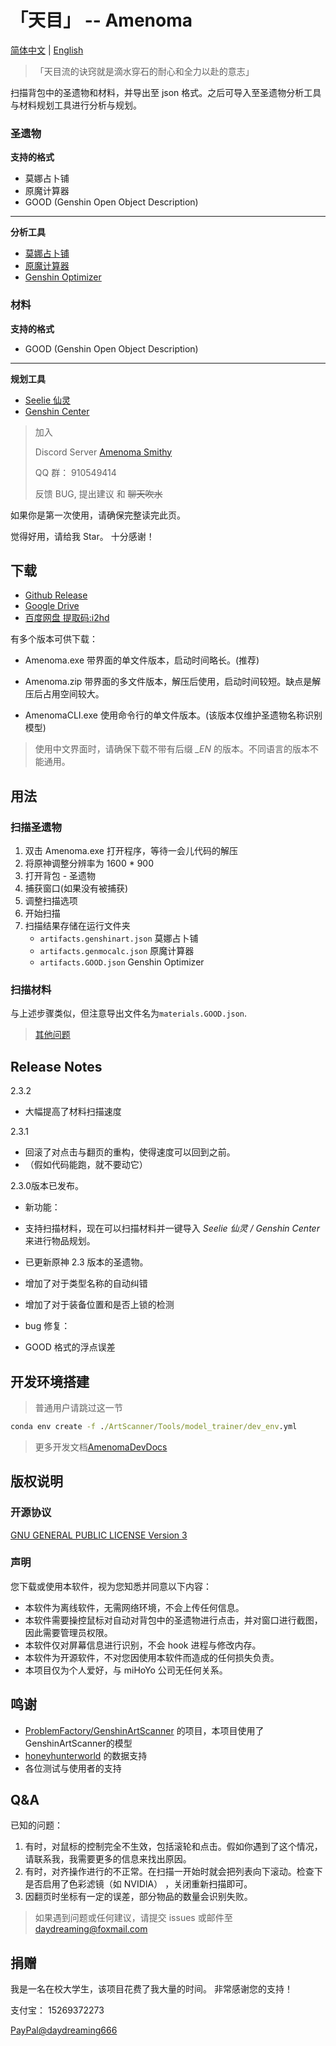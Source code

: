 # 「天目」 -- Amenoma

[简体中文](README.md) | [English](README_en.md)

> 「天目流的诀窍就是滴水穿石的耐心和全力以赴的意志」

扫描背包中的圣遗物和材料，并导出至 json 格式。之后可导入至圣遗物分析工具与材料规划工具进行分析与规划。

### 圣遗物

**支持的格式**
* 莫娜占卜铺
* 原魔计算器
* GOOD (Genshin Open Object Description)
-------------------------
**分析工具**
* [莫娜占卜铺](https://www.mona-uranai.com)
* [原魔计算器](https://genshin.mingyulab.com)
* [Genshin Optimizer](https://frzyc.github.io/genshin-optimizer)

### 材料

**支持的格式**
* GOOD (Genshin Open Object Description)
---------------------------------
**规划工具**
* [Seelie 仙灵](https://seelie.me)
* [Genshin Center](https://genshin-center.com/)

> 加入
> 
> Discord Server [Amenoma Smithy](https://discord.gg/5e3WyFNG9A)
>
> QQ 群： 910549414
> 
> 反馈 BUG, 提出建议 和 ~~聊天吹水~~

如果你是第一次使用，请确保完整读完此页。

觉得好用，请给我 Star。 十分感谢！

## 下载

- [Github Release](https://github.com/daydreaming666/Amenoma/releases)
- [Google Drive](https://drive.google.com/drive/folders/1FYrsXy_nznVcV_aN4731FTDWQcAacivy?usp=sharing)
- [百度网盘 提取码:i2hd](https://pan.baidu.com/s/1CDHgZAbFWEPoqt4183GT9A)

有多个版本可供下载：

- Amenoma.exe
  带界面的单文件版本，启动时间略长。(推荐)

- Amenoma.zip
  带界面的多文件版本，解压后使用，启动时间较短。缺点是解压后占用空间较大。

- AmenomaCLI.exe
  使用命令行的单文件版本。(该版本仅维护圣遗物名称识别模型)

> 使用中文界面时，请确保下载不带有后缀 *_EN* 的版本。不同语言的版本不能通用。

## 用法

### 扫描圣遗物
1. 双击 Amenoma.exe 打开程序，等待一会儿代码的解压
2. 将原神调整分辨率为 1600 * 900
3. 打开背包 - 圣遗物
4. 捕获窗口(如果没有被捕获)
5. 调整扫描选项
6. 开始扫描
7. 扫描结果存储在运行文件夹
   - `artifacts.genshinart.json` 莫娜占卜铺
   - `artifacts.genmocalc.json`  原魔计算器 
   - `artifacts.GOOD.json`       Genshin Optimizer

### 扫描材料
与上述步骤类似，但注意导出文件名为`materials.GOOD.json`.

> [其他问题](#qa)


## Release Notes

2.3.2
- 大幅提高了材料扫描速度

2.3.1
- 回滚了对点击与翻页的重构，使得速度可以回到之前。
- （假如代码能跑，就不要动它）

2.3.0版本已发布。

- 新功能：
- 支持扫描材料，现在可以扫描材料并一键导入 *Seelie 仙灵 / Genshin Center* 来进行物品规划。
- 已更新原神 2.3 版本的圣遗物。
- 增加了对于类型名称的自动纠错
- 增加了对于装备位置和是否上锁的检测

- bug 修复：
- GOOD 格式的浮点误差


## 开发环境搭建

> 普通用户请跳过这一节

```cmd
conda env create -f ./ArtScanner/Tools/model_trainer/dev_env.yml
```

> 更多开发文档[AmenomaDevDocs](AmenomaDevDocs/.)

## 版权说明

### 开源协议

[GNU GENERAL PUBLIC LICENSE Version 3](https://www.gnu.org/licenses/gpl-3.0.html)

### 声明

您下载或使用本软件，视为您知悉并同意以下内容：

- 本软件为离线软件，无需网络环境，不会上传任何信息。
- 本软件需要操控鼠标对自动对背包中的圣遗物进行点击，并对窗口进行截图，因此需要管理员权限。
- 本软件仅对屏幕信息进行识别，不会 hook 进程与修改内存。
- 本软件为开源软件，不对您因使用本软件而造成的任何损失负责。
- 本项目仅为个人爱好，与 miHoYo 公司无任何关系。


## 鸣谢

- [ProblemFactory/GenshinArtScanner](https://github.com/ProblemFactory/GenshinArtScanner)
的项目，本项目使用了GenshinArtScanner的模型
- [honeyhunterworld](https://genshin.honeyhunterworld.com/) 的数据支持
- 各位测试与使用者的支持


## Q&A

已知的问题：

1. 有时，对鼠标的控制完全不生效，包括滚轮和点击。假如你遇到了这个情况，请联系我，我需要更多的信息来找出原因。
2. 有时，对齐操作进行的不正常。在扫描一开始时就会把列表向下滚动。检查下是否启用了色彩滤镜（如 NVIDIA） ，关闭重新扫描即可。
3. 因翻页时坐标有一定的误差，部分物品的数量会识别失败。

> 如果遇到问题或任何建议，请提交 issues 或邮件至 [daydreaming@foxmail.com](mailto://daydreaming@foxmail.com)


## 捐赠

我是一名在校大学生，该项目花费了我大量的时间。
非常感谢您的支持！

支付宝： 15269372273

[PayPal@daydreaming666](https://www.paypal.me/daydreaming666)
